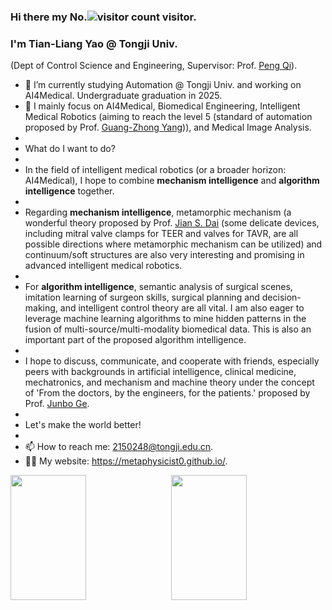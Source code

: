 ### Hi there my No.![visitor count](https://profile-counter.glitch.me/Metaphysicist0/count.svg) visitor.

### I'm Tian-Liang Yao @ Tongji Univ.

 (Dept of Control Science and Engineering, Supervisor: Prof. [Peng Qi](https://cse.tongji.edu.cn/6b/68/c15581a158568/page.htm)).

- 🔭 I’m currently studying Automation @ Tongji Univ. and working on AI4Medical. Undergraduate graduation in 2025.
- 🌱 I mainly focus on AI4Medical, Biomedical Engineering, Intelligent Medical Robotics (aiming to reach the level 5 (standard of automation proposed by Prof. [Guang-Zhong Yang](https://imr.sjtu.edu.cn/en/po_facultyv/532.html))), and Medical Image Analysis.
- 
- What do I want to do?
- 
- In the field of intelligent medical robotics (or a broader horizon: AI4Medical), I hope to combine **mechanism intelligence** and **algorithm intelligence** together.
-
- Regarding **mechanism intelligence**, metamorphic mechanism (a wonderful theory proposed by Prof. [Jian S. Dai](https://sustech.edu.cn/zh/faculties/daijiansheng.html)  (some delicate devices, including mitral valve clamps for TEER and valves for TAVR, are all possible directions where metamorphic mechanism can be utilized) and continuum/soft structures are also very interesting and promising in advanced intelligent medical robotics.
-
- For **algorithm intelligence**, semantic analysis of surgical scenes, imitation learning of surgeon skills, surgical planning and decision-making, and intelligent control theory are all vital. I am also eager to leverage machine learning algorithms to mine hidden patterns in the fusion of multi-source/multi-modality biomedical data. This is also an important part of the proposed algorithm intelligence.
-
- I hope to discuss, communicate, and cooperate with friends, especially peers with backgrounds in artificial intelligence, clinical medicine, mechatronics, and mechanism and machine theory under the concept of 'From the doctors, by the engineers, for the patients.' proposed by Prof. [Junbo Ge](https://ibs.fudan.edu.cn/ab/33/c21163a240435/page.htm).
-
- Let's make the world better!
- 
- 📫 How to reach me: 2150248@tongji.edu.cn.
- 🧑‍💻 My website: https://metaphysicist0.github.io/.

<div style="display: flex; justify-content: space-between;">
    <img src="https://github-readme-stats.vercel.app/api?username=Metaphysicist0&show_icons=true&theme=tokyonight&count_private=true" style="width: 49%; height: 200px;"/>
    <img src="https://github-readme-stats.vercel.app/api/top-langs/?username=Metaphysicist0&theme=tokyonight&layout=compact" style="width: 49%; height: 200px;"/>
</div>
